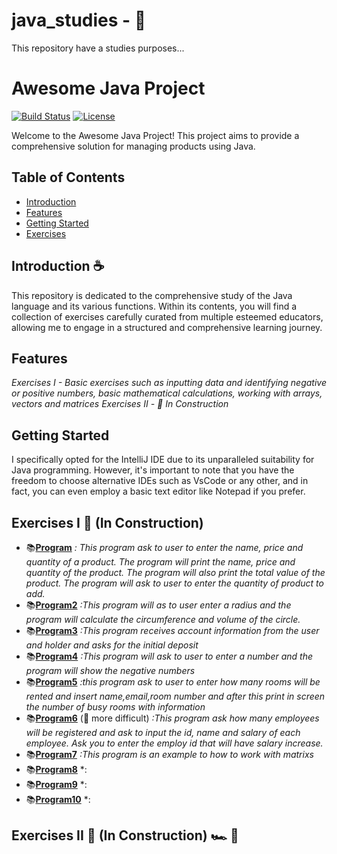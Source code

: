 # java_studies - :monocle_face:
This repository have a studies purposes...

# Awesome Java Project

[![Build Status](https://img.shields.io/travis/your-username/awesome-java-project.svg)](https://travis-ci.org/your-username/awesome-java-project)
[![License](https://img.shields.io/badge/License-MIT-blue.svg)](https://opensource.org/licenses/MIT)

Welcome to the Awesome Java Project! This project aims to provide a comprehensive solution for managing products using Java.

## Table of Contents
- [Introduction](#introduction)
- [Features](#features)
- [Getting Started](#getting-started)
- [Exercises](#Exercises)

## Introduction :coffee:
This repository is dedicated to the comprehensive study of the Java language and its various functions. Within its contents, you will find a collection of exercises carefully curated from multiple esteemed educators, allowing me to engage in a structured and comprehensive learning journey.

## Features
*Exercises I -  Basic exercises such as inputting data and identifying negative or positive numbers, basic mathematical calculations, working with arrays, vectors and matrices*
*Exercises II - :construction:  In Construction*

## Getting Started
I specifically opted for the IntelliJ IDE due to its unparalleled suitability for Java programming. However, it's important to note that you have the freedom to choose alternative IDEs such as VsCode or any other, and in fact, you can even employ a basic text editor like Notepad if you prefer.

## Exercises I :construction: (In Construction)
- :books:[**Program**](src/Program.java)
*: This program ask to user to enter the name, price and quantity of a product.
The program will print the name, price and quantity of the product.
The program will also print the total value of the product.
The program will ask to user to enter the quantity of product to add.*
- :books:[**Program2**](src/Program2.java)
*:This program will as to user enter a radius and the program will calculate the circumference and volume of the circle.*
- :books:[**Program3**](src/Program3.java)
*:This program receives account information from the user and holder and asks for the initial deposit*
- :books:[**Program4**](src/Program4.java)
*:This program will ask to user to enter a number and the program will show the negative numbers*
- :books:[**Program5**](src/Program5.java)
*:this program ask to user to enter how many rooms will be rented and insert name,email,room number and after this print in screen the number of busy rooms with information*
- :books:[**Program6**](src/Program6.java) (:black_heart: more difficult)
*:This program ask how many employees will be registered and ask to input the id, name and salary of each employee. Ask you to enter the employ id that will have salary increase.*
- :books:[**Program7**](src/Program7.java)
*:This program is an example to how to work with matrixs*
- :books:[**Program8**](src/Program8.java)
*:
- :books:[**Program9**](src/Program9.java)
*:
- :books:[**Program10**](src/Program10.java)
*:

## Exercises II :construction: (In Construction) :racing_car: :dash: